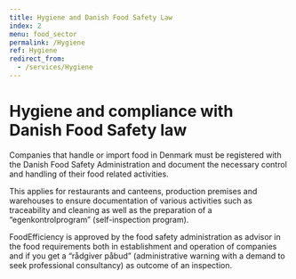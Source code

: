 ```yaml
---
title: Hygiene and Danish Food Safety Law
index: 2
menu: food_sector
permalink: /Hygiene
ref: Hygiene
redirect_from:
  - /services/Hygiene
---
```


# Hygiene and compliance with Danish Food Safety law

Companies that handle or import food in Denmark must be registered with the Danish Food Safety Administration and document the necessary control and handling of their food related activities.

This applies for restaurants and canteens, production premises and warehouses to ensure documentation of various activities such as traceability and cleaning as well as the preparation of a “egenkontrolprogram” (self-inspection program).

FoodEfficiency is approved by the food safety administration as advisor in the food requirements both in establishment and operation of companies and if you get a “rådgiver påbud” (administrative warning with a demand to seek professional consultancy) as outcome of an inspection.

